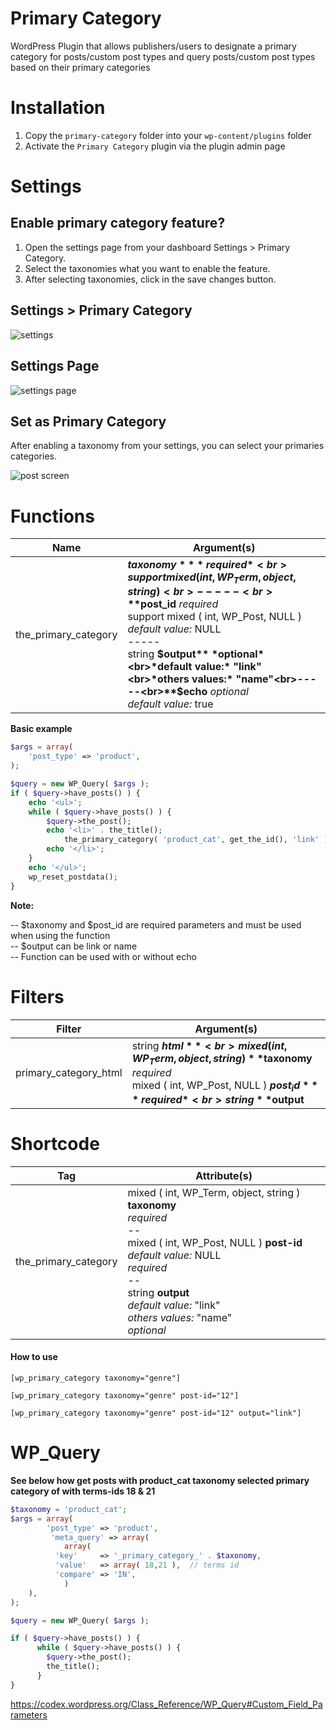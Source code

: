 # Primary Category
WordPress Plugin that allows publishers/users to designate a primary category for posts/custom post types and query posts/custom post types based on their primary categories

# Installation
1. Copy the `primary-category` folder into your `wp-content/plugins` folder
2. Activate the `Primary Category` plugin via the plugin admin page

# Settings
## Enable primary category feature?

1. Open the settings page from your dashboard Settings > Primary Category.
2. Select the taxonomies what you want to enable the feature.
3. After selecting taxonomies, click in the save changes button.

## Settings > Primary Category

![settings]()


## Settings Page

![settings page]()

## Set as Primary Category

After enabling a taxonomy from your settings, you can select your primaries categories.

![post screen]()

# Functions
| Name | Argument(s) |
|------|-------------|
| the_primary_category | **$taxonomy** *required*<br>support mixed ( int, WP_Term, object, string ) <br>-----<br>**$post_id** *required*<br>support mixed ( int, WP_Post, NULL ) <br>*default value:* NULL<br>-----<br>string **$output** *optional*<br>*default value:* "link"<br>*others values:* "name"<br>-----<br>**$echo** *optional*<br>*default value:* true<br> |

**Basic example**

```PHP
$args = array(
	'post_type' => 'product',
);

$query = new WP_Query( $args );
if ( $query->have_posts() ) {
	echo '<ul>';
	while ( $query->have_posts() ) {
		$query->the_post();
		echo '<li>' . the_title();
			the_primary_category( 'product_cat', get_the_id(), 'link' );
		echo '</li>';
	}
	echo '</ul>';
	wp_reset_postdata();
}
```
**Note:**

-- $taxonomy and $post_id are required parameters and must be used when using the function<br>
-- $output can be link or name<br>
-- Function can be used with or without echo<br>

# Filters

| Filter | Argument(s) |
|--------|-------------|
| primary_category_html | string **$html**<br>mixed ( int, WP_Term, object, string ) **$taxonomy** *required*<br>mixed ( int, WP_Post, NULL ) **$post_id** *required*<br>string **$output** |

# Shortcode

| Tag | Attribute(s) |
|-----|--------------|
| the_primary_category | mixed ( int, WP_Term, object, string ) **taxonomy**<br>*required*<br>--<br>mixed ( int, WP_Post, NULL ) **post-id**<br>*default value:* NULL<br>*required*<br>--<br>string **output**<br>*default value:* "link"<br>*others values:* "name"<br>*optional* |

#### How to use
```
[wp_primary_category taxonomy="genre"]
```

```
[wp_primary_category taxonomy="genre" post-id="12"]
```

```
[wp_primary_category taxonomy="genre" post-id="12" output="link"]
```
# WP_Query

**See below how get posts with product_cat taxonomy selected primary category of with terms-ids 18 & 21**

```PHP
$taxonomy = 'product_cat';
$args = array(
       	'post_type' => 'product',
         'meta_query' => array(
         	array(
		  'key'     => '_primary_category_' . $taxonomy,
		  'value'   => array( 18,21 ),  // terms id
		  'compare' => 'IN',
    		)
	),
);

$query = new WP_Query( $args );

if ( $query->have_posts() ) {
      while ( $query->have_posts() ) {
	    $query->the_post();
	    the_title();
      }
}

```
https://codex.wordpress.org/Class_Reference/WP_Query#Custom_Field_Parameters
